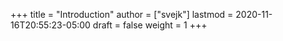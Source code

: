 +++
title = "Introduction"
author = ["svejk"]
lastmod = 2020-11-16T20:55:23-05:00
draft = false
weight = 1
+++
